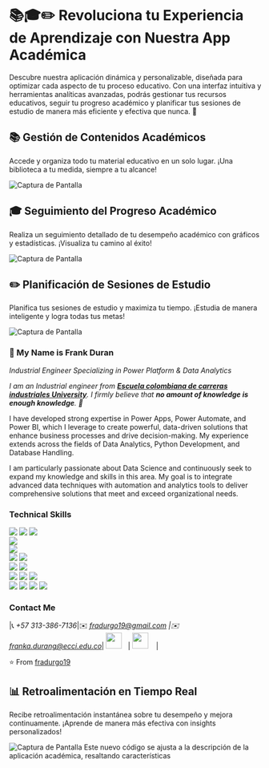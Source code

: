 # 📚🎓✏️ Revoluciona tu Experiencia de Aprendizaje con Nuestra App Académica

Descubre nuestra aplicación dinámica y personalizable, diseñada para optimizar cada aspecto de tu proceso educativo. Con una interfaz intuitiva y herramientas analíticas avanzadas, podrás gestionar tus recursos educativos, seguir tu progreso académico y planificar tus sesiones de estudio de manera más eficiente y efectiva que nunca. 🚀

## 📚 Gestión de Contenidos Académicos

Accede y organiza todo tu material educativo en un solo lugar. ¡Una biblioteca a tu medida, siempre a tu alcance!

![Captura de Pantalla](PowerApps/Assets/Images/Captura%20de%20pantalla%202024-08-23%20122458.png)

## 🎓 Seguimiento del Progreso Académico

Realiza un seguimiento detallado de tu desempeño académico con gráficos y estadísticas. ¡Visualiza tu camino al éxito!

![Captura de Pantalla](PowerApps/Assets/Images/Captura%20de%20pantalla%202024-08-23%20122616.png)

## ✏️ Planificación de Sesiones de Estudio

Planifica tus sesiones de estudio y maximiza tu tiempo. ¡Estudia de manera inteligente y logra todas tus metas!

![Captura de Pantalla](PowerApps/Assets/Images/Captura%20de%20pantalla%202024-08-23%20122510.png)

### 👋 My Name is Frank Duran

*Industrial Engineer Specializing in Power Platform & Data Analytics*

<em>I am an Industrial engineer from <a href="https://www.ecci.edu.co/"><b>Escuela colombiana de carreras industriales University</b></a>. I firmly believe that **no amount of knowledge is enough knowledge**. 🧠</em>

I have developed strong expertise in Power Apps, Power Automate, and Power BI, which I leverage to create powerful, data-driven solutions that enhance business processes and drive decision-making. My experience extends across the fields of Data Analytics, Python Development, and Database Handling.

I am particularly passionate about Data Science and continuously seek to expand my knowledge and skills in this area. My goal is to integrate advanced data techniques with automation and analytics tools to deliver comprehensive solutions that meet and exceed organizational needs.

### Technical Skills

<img src="https://img.shields.io/badge/-Power%20Apps-2F6C8F?style=flat&logo=powerapps&logoColor=white"> <img src="https://img.shields.io/badge/-Power%20Automate-0078D4?style=flat&logo=powerautomate&logoColor=white">
<img src="https://img.shields.io/badge/-Power%20BI-F2C811?style=flat&logo=powerbi&logoColor=black"> <br />
<img src="https://img.shields.io/badge/-Python%203-black?style=flat&logo=python&logoColor=white"> <br />
<img src="https://img.shields.io/badge/-VBA-8A2C2A?style=flat&logo=visualstudiocode&logoColor=white"> <br />
<img src="https://img.shields.io/badge/-MongoDB-de6c1e?style=flat" > <img src="https://img.shields.io/badge/-SQL-5466b8?style=flat&logo=sql&logoColor=white" > <br />
<img src="https://img.shields.io/badge/-Numpy-0d7963?style=flat&logo=flask&logoColor=white"> <img src="https://img.shields.io/badge/-SKlearn-161616?style=flat&logo=react&logoColor=00d9ff"> <br/>
<img src="https://img.shields.io/badge/-C%20&%20C++-659ad2?style=flat&logo=c%2B%2B&logoColor=ffffff"> 
<img src="https://img.shields.io/badge/-Problem%20Solving-ffa804?style=flat"> <img src="https://img.shields.io/badge/-Database%20Management-4d008f?style=flat"> <br />
<img src="https://img.shields.io/badge/-Machine%20Learning-102230?style=flat"> 
<img src="https://img.shields.io/badge/-Microsoft%20Word-164ead?style=flat&logo=microsoft%20word"> <img src="https://img.shields.io/badge/-Microsoft%20Excel-026f39?style=flat&logo=microsoft%20excel"> <img src="https://img.shields.io/badge/-Microsoft%20PowerPoint-b9361a?style=flat&logo=microsoft%20powerpoint">

### Contact Me

|📞 *+57 313-386-7136*|✉️ *fradurgo19@gmail.com \|✉️ franka.durang@ecci.edu.co*| <a href="https://www.linkedin.com/in/frank-anderson-duran-gonzalez/"><img src="https://i.ibb.co/Kx2GSrT/linkedin.png" width="32px" height="32px"></a> &nbsp; | <a href="https://github.com/fradurgo19"><img src="https://cdn.iconscout.com/icon/free/png-256/github-108-438008.png" width="32px" height="32px"></a> &nbsp; &nbsp;|

⭐️ From [fradurgo19](https://github.com/fradurgo19)

## 📊 Retroalimentación en Tiempo Real

Recibe retroalimentación instantánea sobre tu desempeño y mejora continuamente. ¡Aprende de manera más efectiva con insights personalizados!

![Captura de Pantalla](PowerApps/Assets/Images/Captura%20de%20pantalla%202024-08-23%20122522.png)
Este nuevo código se ajusta a la descripción de la aplicación académica, resaltando características
